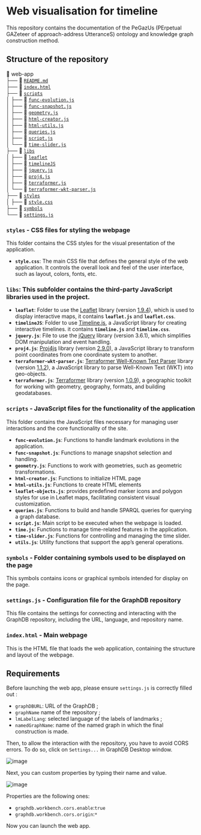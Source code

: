 # Web visualisation for timeline

This repository contains the documentation of the PeGazUs (PErpetual GAZeteer of approach-address UtteranceS) ontology and knowledge graph construction method.

## Structure of the repository

📂 web-app  
├── 📄 [`README.md`](./README.md)  
├── 📄 [`index.html`](./index.html)  
├── 📂 [`scripts`](./scripts/)  
│   ├── 📄 [`func-evolution.js`](./scripts/func-evolution.js)  
│   ├── 📄 [`func-snapshot.js`](./scripts/func-snapshot.js)  
│   ├── 📄 [`geometry.js`](./scripts/geometry.js)  
│   ├── 📄 [`html-creator.js`](./scripts/html-creator.js)  
│   ├── 📄 [`html-utils.js`](./scripts/html-utils.js)  
│   ├── 📄 [`queries.js`](./scripts/queries.js)  
│   ├── 📄 [`script.js`](./scripts/script.js)  
│   └── 📄 [`time-slider.js`](./scripts/time-slider.js)  
├── 📂 [`libs`](./scripts/libs/)    
│   ├── 📂 [`leaflet`](./libs/leaflet/)   
│   ├── 📂 [`timelineJS`](./libs/timelineJS/)  
│   ├── 📄 [`jquery.js`](./libs/jquery.js)  
│   ├── 📄 [`proj4.js`](./libs/proj4.js)  
│   ├── 📄 [`terraformer.js`](./libs/terraformer.js)  
│   └── 📄 [`terraformer-wkt-parser.js`](./libs/terraformer-wkt-parser.js)  
├── 📂 [`styles`](./styles/)   
│   ├── 📄 [`style.css`](./styles/style.css)  
├── 📂 [`symbols`](./symbols/)  
└── 📄 [`settings.js`](./settings.js)  

### `styles` - CSS files for styling the webpage
This folder contains the CSS styles for the visual presentation of the application.
- **`style.css`**: The main CSS file that defines the general style of the web application. It controls the overall look and feel of the user interface, such as layout, colors, fonts, etc.

### `libs`: This subfolder contains the third-party JavaScript libraries used in the project.
- **`leaflet`**: Folder to use the [Leaflet](https://leafletjs.com/) library (version [1.9.4](https://unpkg.com/leaflet@1.9.4/dist/leaflet.js)), which is used to display interactive maps, it contains **`leaflet.js`** and **`leaflet.css`**.
- **`timelineJS`**: Folder to use [Timeline.js](https://timeline.knightlab.com/), a JavaScript library for creating interactive timelines. it contains **`timeline.js`** and **`timeline.css`**.
- **`jquery.js`**: File to use the [jQuery](https://jquery.com/) library (version 3.6.1), which simplifies DOM manipulation and event handling.
- **`proj4.js`**: [Proj4js](https://github.com/proj4js/proj4js) library (version [2.9.0](https://cdnjs.cloudflare.com/ajax/libs/proj4js/2.9.0/proj4.js)), a JavaScript library to transform point coordinates from one coordinate system to another.
- **`terraformer-wkt-parser.js`**: [Terraformer Well-Known Text Parser](https://github.com/Esri/terraformer-wkt-parser) library (version [1.1.2](https://unpkg.com/terraformer-wkt-parser@1.1.2/terraformer-wkt-parser.js)), a JavaScript library to parse Well-Known Text (WKT) into geo-objects.
- **`terraformer.js`**: [Terraformer](https://github.com/terraformer-js/terraformer) library (version [1.0.9](https://unpkg.com/terraformer@1.0.8/terraformer.js)), a geographic toolkit for working with geometry, geography, formats, and building geodatabases.

### `scripts` - JavaScript files for the functionality of the application
This folder contains the JavaScript files necessary for managing user interactions and the core functionality of the site.

- **`func-evolution.js`**: Functions to handle landmark evolutions in the application.
- **`func-snapshot.js`**: Functions to manage snapshot selection and handling.
- **`geometry.js`**: Functions to work with geometries, such as geometric transformations.
- **`html-creator.js`**: Functions to initialize HTML page
- **`html-utils.js`**: Functions to create HTML elements
- **`leaflet-objects.js`**: provides predefined marker icons and polygon styles for use in Leaflet maps, facilitating consistent visual customization.
- **`queries.js`**: Functions to build and handle SPARQL queries for querying a graph database.
- **`script.js`**: Main script to be executed when the webpage is loaded.
- **`time.js`**: Functions to manage time-related features in the application.
- **`time-slider.js`**: Functions for controlling and managing the time slider.
- **`utils.js`**: Utility functions that support the app’s general operations.

### `symbols` - Folder containing symbols used to be displayed on the page
This symbols contains icons or graphical symbols intended for display on the page.

### `settings.js` - Configuration file for the GraphDB repository
This file contains the settings for connecting and interacting with the GraphDB repository, including the URL, language, and repository name.

### `index.html` - Main webpage
This is the HTML file that loads the web application, containing the structure and layout of the webpage.

## Requirements

Before launching the web app, please ensure `settings.js` is correctly filled out :
* `graphDBURL`: URL of the GraphDB ;
* `graphName`  name of the repository ;
* `lmLabelLang`: selected language of the labels of landmarks ;
* `namedGraphName`: name of the named graph in which the final construction is made.

Then, to allow the interaction with the repository, you have to avoid CORS errors. To do so, click on `Settings...` in GraphDB Desktop window.

![image](./images/graphdb-desktop.png)

Next, you can custom properties by typing their name and value.

![image](./images/graphdb-settings.png)

Properties are the following ones:
* `graphdb.workbench.cors.enable`:`true` 
* `graphdb.workbench.cors.origin`:`*`

Now you can launch the web app.

